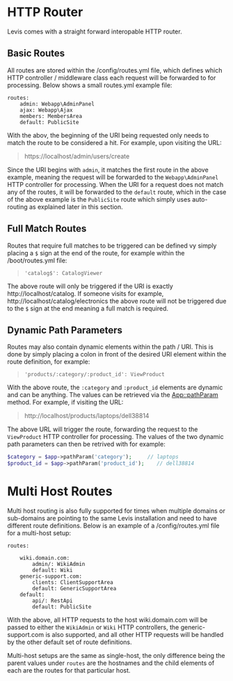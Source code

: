 
# HTTP Router

Levis comes with a straight forward interopable HTTP router.

## Basic Routes

All routes are stored within the /config/routes.yml file, which defines which HTTP controller / middleware class each request will be forwarded to for processing.  Below shows a small routes.yml example file:

~~~
routes:
    admin: Webapp\AdminPanel
    ajax: Webapp\Ajax
    members: MembersArea
    default: PublicSite
~~~

With the abov, the beginning of the URI being requested only needs to match the route to be considered a hit.  For example, upon visiting the URL:

> https://localhost/admin/users/create

Since the URI begins with `admin`, it matches the first route in the above example, meaning the request will be forwarded to the `Webapp\AdminPanel` HTTP controller for processing.  When the URI for a request does not match any of the routes, it will be forwarded to the `default` route, which in the case of the above example is the `PublicSite` route which simply uses auto-routing as explained later in this section.


## Full Match Routes

Routes that require full matches to be triggered can be defined vy simply placing a `$` sign at the end of the route, for example within the /boot/routes.yml file:

> `'catalog$': CatalogViewer`

The above route will only be triggered if the URI is exactly http://localhost/catalog.  If someone visits for example, http://localhost/catalog/electronics the above route will not be triggered due to the `$` sign at the end meaning a full match is required.



## Dynamic Path Parameters

Routes may also contain dynamic elements within the path / URI.  This is done by simply placing a colon in front of the desired URI element within the route definition, for example:

>   `'products/:category/:product_id': ViewProduct`

With the above route, the `:category` and `:product_id` elements are dynamic and can be anything.  The values can be retrieved via the [App::pathParam](../classes/app/pathparam.md) method.  For example, if visiting the URL:

> http://localhost/products/laptops/dell38814

The above URL will trigger the route, forwarding the request to the `ViewProduct` HTTP controller for processing.  The values of the two dynamic path parameters can then be retrived with for example:

~~~php
$category = $app->pathParam('category');     // laptops
$product_id = $app->pathParam('product_id');    // dell38814
~~~



# Multi Host Routes

Multi host routing is also fully supported for times when multiple domains or sub-domains are pointing to the same Levis installation and need to have different route definitions.  Below is an example of a /config/routes.yml file for a multi-host setup:

~~~
routes:

    wiki.domain.com:
        admin/: WikiAdmin
        default: Wiki
    generic-support.com:
        clients: ClientSupportArea
        default: GenericSupportArea
    default:
        api/: RestApi
        default: PublicSite
~~~

With the above, all HTTP requests to the host wiki.domain.com will be passed to either the `WikiAdmin` or `Wiki` HTTP controllers, the generic-support.com is also supported, and all other HTTP requests will be handled by the other default set of route definitions.

Multi-host setups are the same as single-host, the only difference being the parent values under `routes` are the hostnames and the child elements of each are the routes for that particular host.




